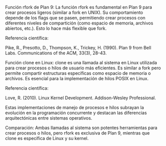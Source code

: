 Función rfork de Plan 9: La función rfork es fundamental en Plan 9 para crear procesos ligeros (similar a fork en UNIX). Su comportamiento depende de los flags que se pasen, permitiendo crear procesos con diferentes niveles de compartición (como espacio de memoria, archivos abiertos, etc.). Esto lo hace más flexible que fork.

Referencia científica:

Pike, R., Presotto, D., Thompson, K., Trickey, H. (1990). Plan 9 from Bell Labs. Communications of the ACM, 33(3), 28-43.

Función clone en Linux: clone es una llamada al sistema en Linux utilizada para crear procesos o hilos de usuario más eficientes. Es similar a fork pero permite compartir estructuras específicas como espacio de memoria o archivos. Es esencial para la implementación de hilos POSIX en Linux.

Referencia científica:

Love, R. (2010). Linux Kernel Development. Addison-Wesley Professional.

Estas implementaciones de manejo de procesos e hilos subrayan la evolución en la programación concurrente y destacan las diferencias arquitectónicas entre sistemas operativos.

Comparación: 
Ambas llamadas al sistema son potentes herramientas para crear procesos o hilos, pero rfork es exclusiva de Plan 9, mientras que clone es específica de Linux y su kernel.
